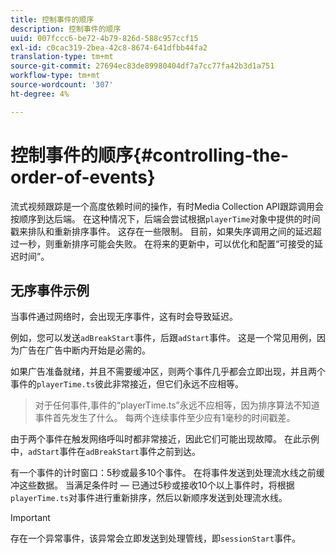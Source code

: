 ```yaml
---
title: 控制事件的顺序
description: 控制事件的顺序
uuid: 007fccc6-be72-4b79-826d-588c957ccf15
exl-id: c0cac319-2bea-42c8-8674-641dfbb44fa2
translation-type: tm+mt
source-git-commit: 27694ec83de89980404df7a7cc77fa42b3d1a751
workflow-type: tm+mt
source-wordcount: '307'
ht-degree: 4%

---
```


# 控制事件的顺序{#controlling-the-order-of-events}

流式视频跟踪是一个高度依赖时间的操作，有时Media Collection API跟踪调用会按顺序到达后端。 在这种情况下，后端会尝试根据`playerTime`对象中提供的时间戳来排队和重新排序事件。  这存在一些限制。 目前，如果失序调用之间的延迟超过一秒，则重新排序可能会失败。 在将来的更新中，可以优化和配置“可接受的延迟时间”。

## 无序事件示例

当事件通过网络时，会出现无序事件，这有时会导致延迟。

例如，您可以发送`adBreakStart`事件，后跟`adStart`事件。 这是一个常见用例，因为广告在广告中断内开始是必需的。

如果广告准备就绪，并且不需要缓冲区，则两个事件几乎都会立即出现，并且两个事件的`playerTime.ts`彼此非常接近，但它们永远不应相等。

> 对于任何事件,事件的“playerTime.ts”永远不应相等，因为排序算法不知道事件首先发生了什么。 每两个连续事件至少应有1毫秒的时间戳差。

由于两个事件在触发网络呼叫时都非常接近，因此它们可能出现故障。 在此示例中，`adStart`事件在`adBreakStart`事件之前到达。


有一个事件的计时窗口：5秒或最多10个事件。 在将事件发送到处理流水线之前缓冲这些数据。 当满足条件时 — 已通过5秒或接收10个以上事件时，将根据`playerTime.ts`对事件进行重新排序，然后以新顺序发送到处理流水线。

>[!IMPORTANT]
>
>存在一个异常事件，该异常会立即发送到处理管线，即`sessionStart`事件。
